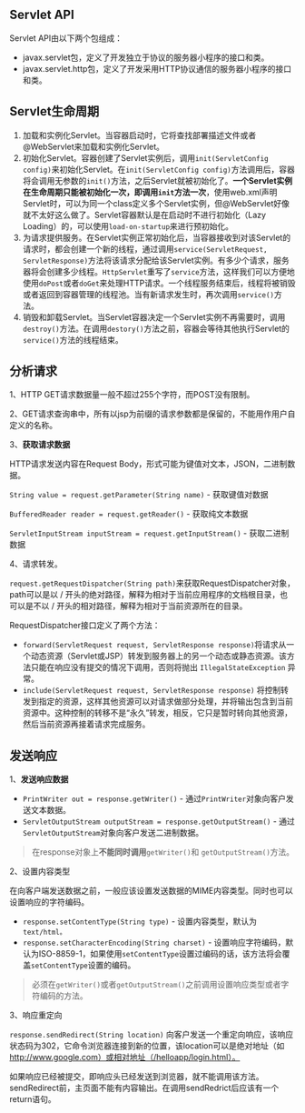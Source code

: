 ## Servlet API

Servlet API由以下两个包组成：

* javax.servlet包，定义了开发独立于协议的服务器小程序的接口和类。
* javax.servlet.http包，定义了开发采用HTTP协议通信的服务器小程序的接口和类。



## Servlet生命周期

1. 加载和实例化Servlet。当容器启动时，它将查找部署描述文件或者@WebServlet来加载和实例化Servlet。
2. 初始化Servlet。容器创建了Servlet实例后，调用``init(ServletConfig config)``来初始化Servlet。在``init(ServletConfig config)``方法调用后，容器将会调用无参数的``init()``方法，之后Servlet就被初始化了。**一个Servlet实例在生命周期只能被初始化一次，即调用``init``方法一次**，使用web.xml声明Servlet时，可以为同一个class定义多个Servlet实例，但@WebServlet好像就不太好这么做了。Servlet容器默认是在启动时不进行初始化（Lazy Loading）的，可以使用``load-on-startup``来进行预初始化。
3. 为请求提供服务。在Servlet实例正常初始化后，当容器接收到对该Servlet的请求时，都会创建一个新的线程，通过调用``service(ServletRequest, ServletResponse)``方法将该请求分配给该Servlet实例。有多少个请求，服务器将会创建多少线程。``HttpServlet``重写了``service``方法，这样我们可以方便地使用``doPost``或者``doGet``来处理HTTP请求。一个线程服务结束后，线程将被销毁或者返回到容器管理的线程池。当有新请求发生时，再次调用``service()``方法。
4. 销毁和卸载Servlet。当Servlet容器决定一个Servlet实例不再需要时，调用``destroy()``方法。在调用``destory()``方法之前，容器会等待其他执行Servlet的``service()``方法的线程结束。



## 分析请求

1、HTTP GET请求数据量一般不超过255个字符，而POST没有限制。

2、GET请求查询串中，所有以jsp为前缀的请求参数都是保留的，不能用作用户自定义的名称。

3、**获取请求数据**

HTTP请求发送内容在Request Body，形式可能为键值对文本，JSON，二进制数据。

``String value = request.getParameter(String name)`` - 获取键值对数据

``BufferedReader reader = request.getReader()`` - 获取纯文本数据

``ServletInputStream inputStream = request.getInputStream()`` - 获取二进制数据

4、请求转发。

``request.getRequestDispatcher(String path)``来获取RequestDispatcher对象，path可以是以 / 开头的绝对路径，解释为相对于当前应用程序的文档根目录，也可以是不以 / 开头的相对路径，解释为相对于当前资源所在的目录。

RequestDispatcher接口定义了两个方法：

- ``forward(ServletRequest request, ServletResponse response)``将请求从一个动态资源（Servlet或JSP）转发到服务器上的另一个动态或静态资源。该方法只能在响应没有提交的情况下调用，否则将抛出 ``IllegalStateException`` 异常。
- ``include(ServletRequest request, ServletResponse response)`` 将控制转发到指定的资源，这样其他资源可以对请求做部分处理，并将输出包含到当前资源中。这种控制的转移不是“永久”转发，相反，它只是暂时转向其他资源，然后当前资源再接着请求完成服务。



## 发送响应

1、**发送响应数据**

- ``PrintWriter out = response.getWriter()`` - 通过``PrintWriter``对象向客户发送文本数据。
- ``ServletOutputStream outputStream = response.getOutputStream()`` - 通过``ServletOutputStream``对象向客户发送二进制数据。

> 在response对象上**不能同时调用**``getWriter()``和 ``getOutputStream()``方法。

2、设置内容类型

在向客户端发送数据之前，一般应该设置发送数据的MIME内容类型。同时也可以设置响应的字符编码。

- ``response.setContentType(String type)`` - 设置内容类型，默认为``text/html。``
- ``response.setCharacterEncoding(String charset)`` - 设置响应字符编码，默认为ISO-8859-1，如果使用``setContentType``设置过编码的话，该方法将会覆盖``setContentType``设置的编码。

> 必须在``getWriter()``或者``getOutputStream()``之前调用设置响应类型或者字符编码的方法。

3、响应重定向

``response.sendRedirect(String location)`` 向客户发送一个重定向响应，该响应状态码为302，它命令浏览器连接到新的位置，该location可以是绝对地址（如 http://www.google.com）或相对地址（/helloapp/login.html）。

如果响应已经被提交，即响应头已经发送到浏览器，就不能调用该方法。sendRedirect前，主页面不能有内容输出。在调用sendRedrict后应该有一个return语句。

